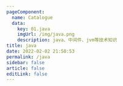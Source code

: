 ```yaml
---
pageComponent: 
  name: Catalogue
  data: 
    key: 01.java
    imgUrl: /img/java.png
    description: java、中间件、jvm等技术知识
title: java
date: 2022-02-02 21:50:53
permalink: /java
sidebar: false
article: false
editLink: false
---
```


